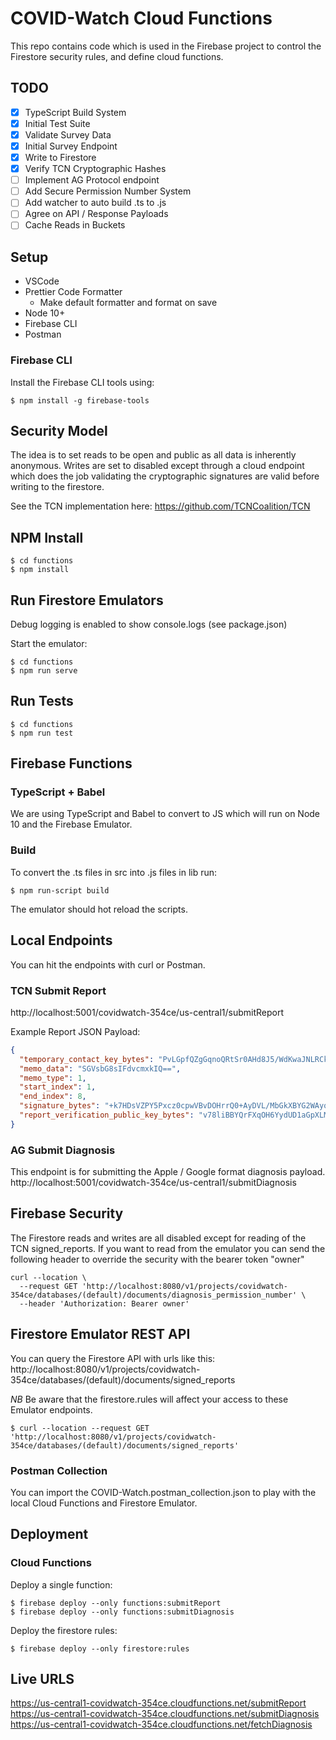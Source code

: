 # COVID-Watch Cloud Functions

This repo contains code which is used in the Firebase project to control the Firestore security rules, and define cloud functions.

## TODO

- [x] TypeScript Build System
- [x] Initial Test Suite
- [x] Validate Survey Data
- [x] Initial Survey Endpoint
- [x] Write to Firestore
- [x] Verify TCN Cryptographic Hashes
- [ ] Implement AG Protocol endpoint
- [ ] Add Secure Permission Number System
- [ ] Add watcher to auto build .ts to .js
- [ ] Agree on API / Response Payloads
- [ ] Cache Reads in Buckets

## Setup

- VSCode
- Prettier Code Formatter
  - Make default formatter and format on save
- Node 10+
- Firebase CLI
- Postman

### Firebase CLI

Install the Firebase CLI tools using:

```
$ npm install -g firebase-tools
```

## Security Model

The idea is to set reads to be open and public as all data is inherently anonymous. Writes are set to disabled except through a cloud endpoint which does the job validating the cryptographic signatures are valid before writing to the firestore.

See the TCN implementation here:
https://github.com/TCNCoalition/TCN

## NPM Install

```
$ cd functions
$ npm install
```

## Run Firestore Emulators

Debug logging is enabled to show console.logs (see package.json)

Start the emulator:

```
$ cd functions
$ npm run serve
```

## Run Tests

```
$ cd functions
$ npm run test
```

## Firebase Functions

### TypeScript + Babel

We are using TypeScript and Babel to convert to JS which will run on Node 10 and the Firebase Emulator.

### Build

To convert the .ts files in src into .js files in lib run:

```
$ npm run-script build
```

The emulator should hot reload the scripts.

## Local Endpoints

You can hit the endpoints with curl or Postman.

### TCN Submit Report

http://localhost:5001/covidwatch-354ce/us-central1/submitReport

Example Report JSON Payload:

```json
{
  "temporary_contact_key_bytes": "PvLGpfQZgGqnoQRtSr0AHd8J5/WdKwaJNLRCkhGlgHU=",
  "memo_data": "SGVsbG8sIFdvcmxkIQ==",
  "memo_type": 1,
  "start_index": 1,
  "end_index": 8,
  "signature_bytes": "+k7HDsVZPY5Pxcz0cpwVBvDOHrrQ0+AyDVL/MbGkXBYG2WAyoqLaNxFuXiB9rSzkdCesDv1NSSk06hrjx2YABA==",
  "report_verification_public_key_bytes": "v78liBBYQrFXqOH6YydUD1aGpXLMgruKATAjFZ0ycLk="
}
```

### AG Submit Diagnosis

This endpoint is for submitting the Apple / Google format diagnosis payload.
http://localhost:5001/covidwatch-354ce/us-central1/submitDiagnosis

## Firebase Security

The Firestore reads and writes are all disabled except for reading of the TCN signed_reports.
If you want to read from the emulator you can send the following header to override the security with the bearer token "owner"

```
curl --location \
  --request GET 'http://localhost:8080/v1/projects/covidwatch-354ce/databases/(default)/documents/diagnosis_permission_number' \
  --header 'Authorization: Bearer owner'
```

## Firestore Emulator REST API

You can query the Firestore API with urls like this:
http://localhost:8080/v1/projects/covidwatch-354ce/databases/(default)/documents/signed_reports

_NB_ Be aware that the firestore.rules will affect your access to these Emulator endpoints.

```
$ curl --location --request GET 'http://localhost:8080/v1/projects/covidwatch-354ce/databases/(default)/documents/signed_reports'
```

### Postman Collection

You can import the COVID-Watch.postman_collection.json to play with the local Cloud Functions and Firestore Emulator.

## Deployment

### Cloud Functions

Deploy a single function:

```
$ firebase deploy --only functions:submitReport
$ firebase deploy --only functions:submitDiagnosis
```

Deploy the firestore rules:

```
$ firebase deploy --only firestore:rules
```

## Live URLS

https://us-central1-covidwatch-354ce.cloudfunctions.net/submitReport
https://us-central1-covidwatch-354ce.cloudfunctions.net/submitDiagnosis
https://us-central1-covidwatch-354ce.cloudfunctions.net/fetchDiagnosis
